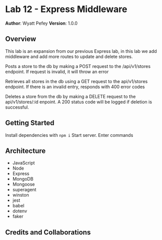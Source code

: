 # Lab 12 - Express Middleware
**Author**: Wyatt Pefey
**Version**: 1.0.0

## Overview
This lab is an expansion from our previous Express lab, in this lab we add middleware and add more routes to update and delete stores.

Posts a store to the db by making a POST request to the /api/v1/stores endpoint. If request is invalid, it will throw an error

Retrieves all stores in the db using a GET request to the api/v1/stores endpoint. If there is an invalid entry, responds with 400 error codes

Deletes a store from the db by making a DELETE request to the api/v1/stores/:id enpoint. A 200 status code will be logged if deletion is successful.
## Getting Started
Install dependencies with ```npm i```
Start server.
Enter commands

## Architecture
- JavaScript 
- Node
- Express
- MongoDB
- Mongoose
- superagent
- winston
- jest 
- babel
- dotenv
- faker

## Credits and Collaborations
